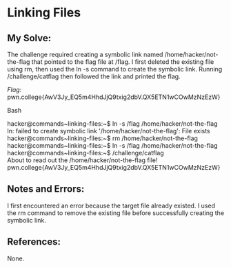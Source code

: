 # Linking Files

## My Solve:
The challenge required creating a symbolic link named /home/hacker/not-the-flag that pointed to the flag file at /flag. 
I first deleted the existing file using rm, then used the ln -s command to create the symbolic link. 
Running /challenge/catflag then followed the link and printed the flag.

*Flag:* pwn.college{AwV3Jy_EQ5m4HhdJjQ9txig2dbV.QX5ETN1wCOwMzNzEzW}

Bash

hacker@commands\~linking-files:\~$ ln -s /flag /home/hacker/not-the-flag         
ln: failed to create symbolic link '/home/hacker/not-the-flag': File exists        
hacker@commands\~linking-files:\~$ rm /home/hacker/not-the-flag            
hacker@commands\~linking-files:\~$ ln -s /flag /home/hacker/not-the-flag           
hacker@commands\~linking-files:\~$ /challenge/catflag            
About to read out the /home/hacker/not-the-flag file!
pwn.college{AwV3Jy_EQ5m4HhdJjQ9txig2dbV.QX5ETN1wCOwMzNzEzW}


## Notes and Errors:
I first encountered an error because the target file already existed. 
I used the rm command to remove the existing file before successfully creating the symbolic link.

## References:
None.
